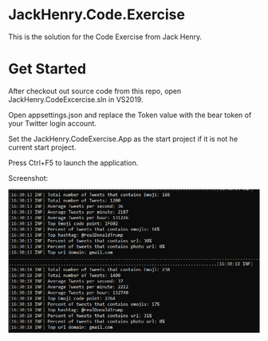 # JackHenry.Code.Exercise
This is the solution for the Code Exercise from Jack Henry.

# Get Started

After checkout out source code from this repo, open JackHenry.CodeExcercise.sln in VS2019.

Open appsettings.json and replace the Token value with the bear token of your Twitter login account.

Set the JackHenry.CodeExercise.App as the start project if it is not he current start project.

Press Ctrl+F5 to launch the application.

Screenshot:

![Capture](Capture.PNG)

​	